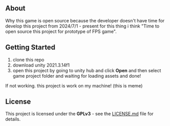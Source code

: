 ## About

Why this game is open source because the developer doesn't have time for develop this project from 2024/7/1 - present for this thing i think "Time to open source this project for prototype of FPS game".

## Getting Started

1. clone this repo
2. download unity 2021.3.14f1
3. open this project by going to unity hub and click **Open** and then select game project folder and waiting for loading assets and done!

If not working. this project is work on my machine! (this is meme)

## License

This project is licensed under the **GPLv3** - see the [LICENSE.md](LICENSE.md) file for details.
